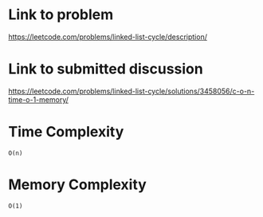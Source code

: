 # Link to problem
https://leetcode.com/problems/linked-list-cycle/description/

# Link to submitted discussion
https://leetcode.com/problems/linked-list-cycle/solutions/3458056/c-o-n-time-o-1-memory/

# Time Complexity
`O(n)`

# Memory Complexity
`O(1)`
